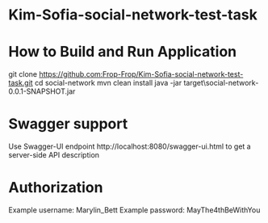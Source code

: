 # Kim-Sofia-social-network-test-task

# How to Build and Run Application

git clone https://github.com:Frop-Frop/Kim-Sofia-social-network-test-task.git
cd social-network
mvn clean install
java -jar target\social-network-0.0.1-SNAPSHOT.jar

# Swagger support
Use Swagger-UI endpoint http://localhost:8080/swagger-ui.html to get a server-side API description

# Authorization

Example username: Marylin_Bett
Example password: MayThe4thBeWithYou
